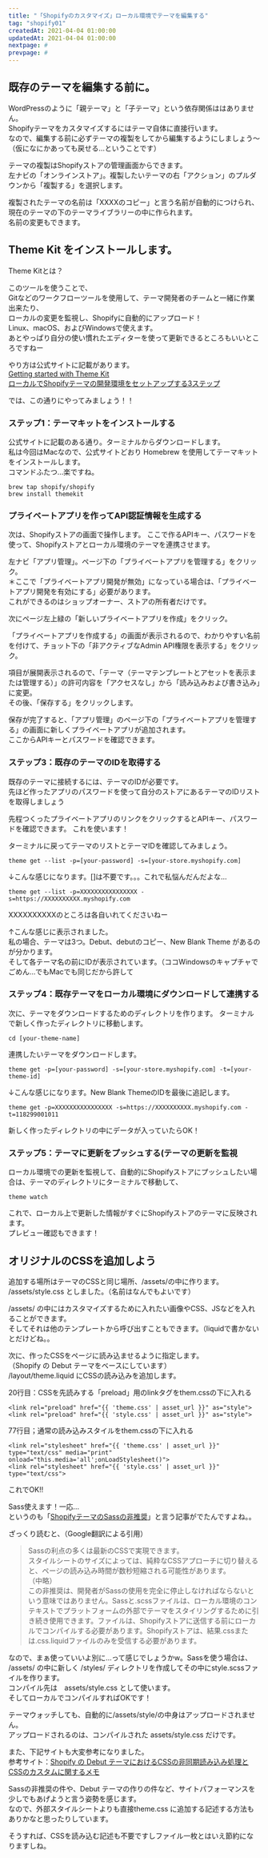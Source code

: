 ```yaml
---
title: "「Shopifyのカスタマイズ」ローカル環境でテーマを編集する"
tag: "shopify01"
createdAt: 2021-04-04 01:00:00
updatedAt: 2021-04-04 01:00:00
nextpage: #
prevpage: #
---
```


## 既存のテーマを編集する前に。

WordPressのように「親テーマ」と「子テーマ」という依存関係ははありません。  
Shopifyテーマをカスタマイズするにはテーマ自体に直接行います。  
なので、編集する前に必ずテーマの複製をしてから編集するようにしましょう～  
（仮になにかあっても戻せる…ということです）

テーマの複製はShopifyストアの管理画面からできます。  
左ナビの「オンラインストア」。複製したいテーマの右「アクション」のプルダウンから「複製する」を選択します。

<g-image src="~/assets/img/shopify/01/10.png" class="img-thumbnail mb-5" alt="Shopifyストアのオンラインストアの画面"/>

複製されたテーマの名前は「XXXXのコピー」と言う名前が自動的につけられ、現在のテーマの下のテーマライブラリーの中に作られます。  
名前の変更もできます。

<g-image src="~/assets/img/shopify/01/11.png" class="img-thumbnail mb-5" alt="Shopifyストアのオンラインストアの画面、テーマライブラリー"/>

## Theme Kit をインストールします。

Theme Kitとは？

このツールを使うことで、  
Gitなどのワークフローツールを使用して、テーマ開発者のチームと一緒に作業出来たり、  
ローカルの変更を監視し、Shopifyに自動的にアップロード！  
Linux、macOS、およびWindowsで使えます。  
あとやっぱり自分の使い慣れたエディターを使って更新できるところもいいところですねー

やり方は公式サイトに記載があります。  
[Getting started with Theme Kit](https://shopify.dev/tools/theme-kit/getting-started)  
[ローカルでShopifyテーマの開発環境をセットアップする3ステップ](https://www.shopify.jp/blog/partner-local-shopify-theme-setup-three-steps)

では、この通りにやってみましょう！！

### ステップ1：テーマキットをインストールする

公式サイトに記載のある通り。ターミナルからダウンロードします。  
私は今回はMacなので、公式サイトどおり Homebrew を使用してテーマキットをインストールします。  
コマンドふたつ…楽ですね。

    brew tap shopify/shopify
    brew install themekit

### プライベートアプリを作ってAPI認証情報を生成する

次は、Shopifyストアの画面で操作します。
ここで作るAPIキー、パスワードを使って、Shopifyストアとローカル環境のテーマを連携させます。

左ナビ「アプリ管理」。ページ下の「プライベートアプリを管理する」をクリック。  
＊ここで「プライベートアプリ開発が無効」になっている場合は、「プライベートアプリ開発を有効にする」必要があります。  
これができるのはショップオーナー、ストアの所有者だけです。

<g-image src="~/assets/img/shopify/01/01.png" class="img-thumbnail mb-5" alt="アプリ管理の画面の下に「プライベートアプリを管理する」があります"/>

次にページ左上緑の「新しいプライベートアプリを作成」をクリック。

<g-image src="~/assets/img/shopify/01/02.png" class="img-thumbnail mb-5" alt="プライベートアプリ画面の左上の緑のボタンです"/>

「プライベートアプリを作成する」の画面が表示されるので、わかりやすい名前を付けて、チョット下の「非アクティブなAdmin API権限を表示する」をクリック。 

<g-image src="~/assets/img/shopify/01/03.png" class="img-thumbnail mb-5" alt="プライベートアプリを作成する画面で名前を入れる"/>

項目が展開表示されるので、「テーマ（テーマテンプレートとアセットを表示または管理する）」の許可内容を「アクセスなし」から「読み込みおよび書き込み」に変更。  
その後、「保存する」をクリックします。

<g-image src="~/assets/img/shopify/01/04.png" class="img-thumbnail mb-5" alt="プライベートアプリを作成する画面でテーマの許可内容「読み込みおよび書き込み」に変更する"/>


保存が完了すると、「アプリ管理」のページ下の「プライベートアプリを管理する」の画面に新しくプライベートアプリが追加されます。  
ここからAPIキーとパスワードを確認できます。

<g-image src="~/assets/img/shopify/01/05.png" class="img-thumbnail mb-5" alt="プライベートアプリ画面で作ったプライベートアプリを確認できます。"/>


### ステップ3：既存のテーマのIDを取得する

既存のテーマに接続するには、テーマのIDが必要です。  
先ほど作ったアプリのパスワードを使って自分のストアにあるテーマのIDリストを取得しましょう

先程つくったプライベートアプリのリンクをクリックするとAPIキー、パスワードを確認できます。  これを使います！

<g-image src="~/assets/img/shopify/01/06.png" class="img-thumbnail mb-5" alt="プライベートアプリ画面で作ったプライベートアプリを確認できます。"/>

ターミナルに戻ってテーマのリストとテーマIDを確認してみましょう。

    theme get --list -p=[your-password] -s=[your-store.myshopify.com]

↓こんな感じになります。[]は不要です。。。これで私悩んだんだよな…

    theme get --list -p=XXXXXXXXXXXXXXXX -s=https://XXXXXXXXXX.myshopify.com

XXXXXXXXXXのところは各自いれてくださいねー

<g-image src="~/assets/img/shopify/01/07.png" class="img-thumbnail mb-5" alt="ターミナルでテーマのリストとIDが表示されました"/>

↑こんな感じに表示されました。  
私の場合、テーマは3つ。Debut、debutのコピー、New Blank Theme があるのが分かります。  
そして各テーマ名の前にIDが表示されています。（ココWindowsのキャプチャでごめん…でもMacでも同じだから許して

### ステップ4：既存テーマをローカル環境にダウンロードして連携する

次に、テーマをダウンロードするためのディレクトリを作ります。
ターミナルで新しく作ったディレクトリに移動します。

    cd [your-theme-name]

連携したいテーマをダウンロードします。

    theme get -p=[your-password] -s=[your-store.myshopify.com] -t=[your-theme-id]

↓こんな感じになります。New Blank ThemeのIDを最後に追記します。

    theme get -p=XXXXXXXXXXXXXXXX -s=https://XXXXXXXXXX.myshopify.com -t=118299001011

新しく作ったディレクトリの中にデータが入っていたらOK！

### ステップ5：テーマに更新をプッシュする(テーマの更新を監視

ローカル環境での更新を監視して、自動的にShopifyストアにプッシュしたい場合は、テーマのディレクトリにターミナルで移動して、

    theme watch

これで、ローカル上で更新した情報がすぐにShopifyストアのテーマに反映されます。  
プレビュー確認もできます！

## オリジナルのCSSを追加しよう

追加する場所はテーマのCSSと同じ場所、/assets/の中に作ります。  
/assets/style.css としました。（名前はなんでもよいです）

/assets/ の中にはカスタマイズするために入れたい画像やCSS、JSなどを入れることができます。  
そしてそれは他のテンプレートから呼び出すこともできます。（liquidで書かないとだけどね。。

次に、作ったCSSをページに読み込ませるように指定します。  
（Shopify の Debut テーマをベースにしています）  
/layout/theme.liquid にCSSの読み込みを追加します。

20行目：CSSを先読みする「preload」用のlinkタグをthem.cssの下に入れる

    <link rel="preload" href="{{ 'theme.css' | asset_url }}" as="style">
    <link rel="preload" href="{{ 'style.css' | asset_url }}" as="style">

77行目；通常の読み込みスタイルをthem.cssの下に入れる

    <link rel="stylesheet" href="{{ 'theme.css' | asset_url }}" type="text/css" media="print" onload="this.media='all';onLoadStylesheet()">
    <link rel="stylesheet" href="{{ 'style.css' | asset_url }}" type="text/css">

これでOK!!

Sass使えます！一応…  
というのも「[ShopifyテーマのSassの非推奨](https://www.shopify.my/partners/blog/deprecating-sass)」と言う記事がでたんですよね。。

ざっくり読むと、（Google翻訳による引用）

>Sassの利点の多くは最新のCSSで実現できます。  
>スタイルシートのサイズによっては、純粋なCSSアプローチに切り替えると、ページの読み込み時間が数秒短縮される可能性があります。  
>（中略）  
>この非推奨は、開発者がSassの使用を完全に停止しなければならないという意味ではありません。Sassと.scssファイルは、ローカル環境のコンテキストでプラットフォームの外部でテーマをスタイリングするために引き続き使用できます。ファイルは、Shopifyストアに送信する前にローカルでコンパイルする必要があります。Shopifyストアは、結果.cssまたは.css.liquidファイルのみを受信する必要があります。

なので、まぁ使っていいよ別に…って感じでしょうかw。Sassを使う場合は、  
/assets/ の中に新しく /styles/ ディレクトリを作成してその中にstyle.scssファイルを作ります。  
コンパイル先は　assets/style.css として使います。  
そしてローカルでコンパイルすればOKです！

テーマウォッチしても、自動的に/assets/style/の中身はアップロードされません。  
アップロードされるのは、コンパイルされた assets/style.css だけです。

また、下記サイトも大変参考になりました。  
参考サイト：[Shopify の Debut テーマにおけるCSSの非同期読み込み処理とCSSのカスタムに関するメモ](https://webutubutu.com/webdesign/8896)

Sassの非推奨の件や、Debut テーマの作りの件など、サイトパフォーマンスを少しでもあげようと言う姿勢を感じます。  
なので、外部スタイルシートよりも直接theme.css に追加する記述する方法もありかなと思ったりしています。

そうすれば、CSSを読み込む記述も不要ですしファイル一枚とはいえ節約になりますしね。
